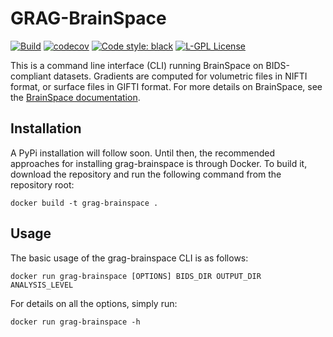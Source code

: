 # GRAG-BrainSpace

[![Build](https://github.com/cmi-dair/grag-brainspace/actions/workflows/test.yaml/badge.svg?branch=main)](https://github.com/cmi-dair/grag-brainspace/actions/workflows/test.yaml?query=branch%3Amain)
[![codecov](https://codecov.io/gh/cmi-dair/grag-brainspace/branch/main/graph/badge.svg?token=22HWWFWPW5)](https://codecov.io/gh/cmi-dair/grag-brainspace)
[![Code style: black](https://img.shields.io/badge/code%20style-black-000000.svg)](https://github.com/psf/black)
[![L-GPL License](https://img.shields.io/badge/license-L--GPL-blue.svg)](LICENSE)

This is a command line interface (CLI) running BrainSpace on BIDS-compliant datasets. Gradients are computed for volumetric files in NIFTI format, or surface files in GIFTI format. For more details on BrainSpace, see the [BrainSpace documentation](https://brainspace.readthedocs.io/en/latest/).

## Installation

A PyPi installation will follow soon. Until then, the recommended approaches for installing grag-brainspace is through Docker. To build it, download the repository and run the following command from the repository root:

```
docker build -t grag-brainspace .
```

## Usage

The basic usage of the grag-brainspace CLI is as follows:

```
docker run grag-brainspace [OPTIONS] BIDS_DIR OUTPUT_DIR ANALYSIS_LEVEL
```

For details on all the options, simply run:

```
docker run grag-brainspace -h
```
